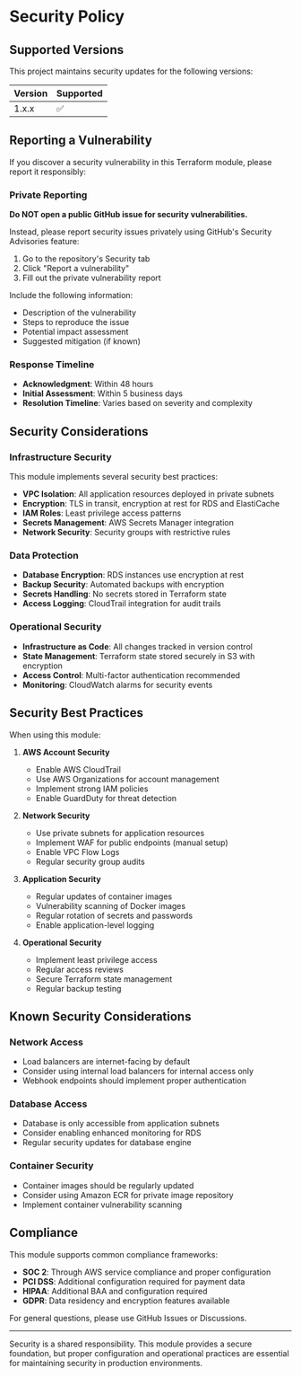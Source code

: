 # Security Policy

## Supported Versions

This project maintains security updates for the following versions:

| Version | Supported          |
| ------- | ------------------ |
| 1.x.x   | :white_check_mark: |

## Reporting a Vulnerability

If you discover a security vulnerability in this Terraform module, please report it responsibly:

### Private Reporting

**Do NOT open a public GitHub issue for security vulnerabilities.**

Instead, please report security issues privately using GitHub's Security Advisories feature:
1. Go to the repository's Security tab
2. Click "Report a vulnerability"
3. Fill out the private vulnerability report

Include the following information:
- Description of the vulnerability
- Steps to reproduce the issue
- Potential impact assessment
- Suggested mitigation (if known)

### Response Timeline

- **Acknowledgment**: Within 48 hours
- **Initial Assessment**: Within 5 business days
- **Resolution Timeline**: Varies based on severity and complexity

## Security Considerations

### Infrastructure Security

This module implements several security best practices:

- **VPC Isolation**: All application resources deployed in private subnets
- **Encryption**: TLS in transit, encryption at rest for RDS and ElastiCache
- **IAM Roles**: Least privilege access patterns
- **Secrets Management**: AWS Secrets Manager integration
- **Network Security**: Security groups with restrictive rules

### Data Protection

- **Database Encryption**: RDS instances use encryption at rest
- **Backup Security**: Automated backups with encryption
- **Secrets Handling**: No secrets stored in Terraform state
- **Access Logging**: CloudTrail integration for audit trails

### Operational Security

- **Infrastructure as Code**: All changes tracked in version control
- **State Management**: Terraform state stored securely in S3 with encryption
- **Access Control**: Multi-factor authentication recommended
- **Monitoring**: CloudWatch alarms for security events

## Security Best Practices

When using this module:

1. **AWS Account Security**
   - Enable AWS CloudTrail
   - Use AWS Organizations for account management
   - Implement strong IAM policies
   - Enable GuardDuty for threat detection

2. **Network Security**
   - Use private subnets for application resources
   - Implement WAF for public endpoints (manual setup)
   - Enable VPC Flow Logs
   - Regular security group audits

3. **Application Security**
   - Regular updates of container images
   - Vulnerability scanning of Docker images
   - Regular rotation of secrets and passwords
   - Enable application-level logging

4. **Operational Security**
   - Implement least privilege access
   - Regular access reviews
   - Secure Terraform state management
   - Regular backup testing

## Known Security Considerations

### Network Access

- Load balancers are internet-facing by default
- Consider using internal load balancers for internal access only
- Webhook endpoints should implement proper authentication

### Database Access

- Database is only accessible from application subnets
- Consider enabling enhanced monitoring for RDS
- Regular security updates for database engine

### Container Security

- Container images should be regularly updated
- Consider using Amazon ECR for private image repository
- Implement container vulnerability scanning

## Compliance

This module supports common compliance frameworks:

- **SOC 2**: Through AWS service compliance and proper configuration
- **PCI DSS**: Additional configuration required for payment data
- **HIPAA**: Additional BAA and configuration required
- **GDPR**: Data residency and encryption features available

For general questions, please use GitHub Issues or Discussions.

---

Security is a shared responsibility. This module provides a secure foundation, but proper configuration and operational practices are essential for maintaining security in production environments.
